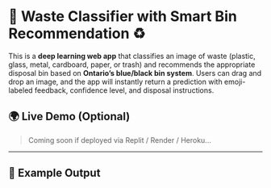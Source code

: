 # 🧠 Waste Classifier with Smart Bin Recommendation ♻️

This is a **deep learning web app** that classifies an image of waste (plastic, glass, metal, cardboard, paper, or trash) and recommends the appropriate disposal bin based on **Ontario’s blue/black bin system**. Users can drag and drop an image, and the app will instantly return a prediction with emoji-labeled feedback, confidence level, and disposal instructions.

## 🌍 Live Demo (Optional)
> Coming soon if deployed via Replit / Render / Heroku...

---

## 📸 Example Output
